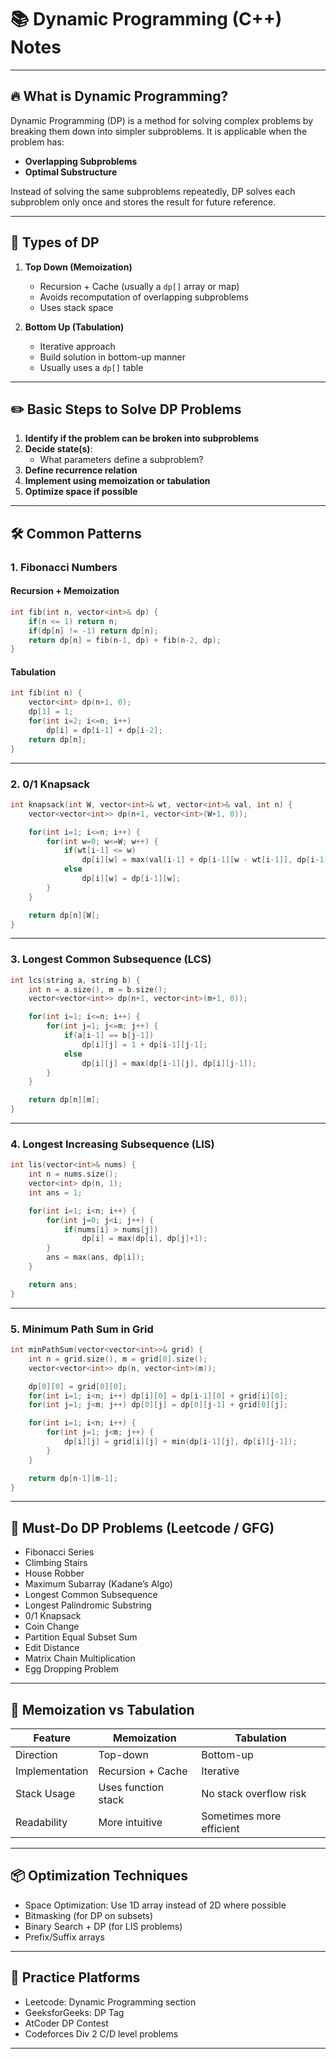 
# 📚 Dynamic Programming (C++) Notes

---

## 🔥 What is Dynamic Programming?

Dynamic Programming (DP) is a method for solving complex problems by breaking them down into simpler subproblems. It is applicable when the problem has:

- **Overlapping Subproblems**
- **Optimal Substructure**

Instead of solving the same subproblems repeatedly, DP solves each subproblem only once and stores the result for future reference.

---

## 🧠 Types of DP

1. **Top Down (Memoization)**
   - Recursion + Cache (usually a `dp[]` array or map)
   - Avoids recomputation of overlapping subproblems
   - Uses stack space

2. **Bottom Up (Tabulation)**
   - Iterative approach
   - Build solution in bottom-up manner
   - Usually uses a `dp[]` table

---

## ✏️ Basic Steps to Solve DP Problems

1. **Identify if the problem can be broken into subproblems**
2. **Decide state(s)**:
   - What parameters define a subproblem?
3. **Define recurrence relation**
4. **Implement using memoization or tabulation**
5. **Optimize space if possible**

---

## 🛠️ Common Patterns

### 1. **Fibonacci Numbers**

#### Recursion + Memoization

```cpp
int fib(int n, vector<int>& dp) {
    if(n <= 1) return n;
    if(dp[n] != -1) return dp[n];
    return dp[n] = fib(n-1, dp) + fib(n-2, dp);
}
````

#### Tabulation

```cpp
int fib(int n) {
    vector<int> dp(n+1, 0);
    dp[1] = 1;
    for(int i=2; i<=n; i++)
        dp[i] = dp[i-1] + dp[i-2];
    return dp[n];
}
```

---

### 2. **0/1 Knapsack**

```cpp
int knapsack(int W, vector<int>& wt, vector<int>& val, int n) {
    vector<vector<int>> dp(n+1, vector<int>(W+1, 0));

    for(int i=1; i<=n; i++) {
        for(int w=0; w<=W; w++) {
            if(wt[i-1] <= w)
                dp[i][w] = max(val[i-1] + dp[i-1][w - wt[i-1]], dp[i-1][w]);
            else
                dp[i][w] = dp[i-1][w];
        }
    }

    return dp[n][W];
}
```

---

### 3. **Longest Common Subsequence (LCS)**

```cpp
int lcs(string a, string b) {
    int n = a.size(), m = b.size();
    vector<vector<int>> dp(n+1, vector<int>(m+1, 0));

    for(int i=1; i<=n; i++) {
        for(int j=1; j<=m; j++) {
            if(a[i-1] == b[j-1])
                dp[i][j] = 1 + dp[i-1][j-1];
            else
                dp[i][j] = max(dp[i-1][j], dp[i][j-1]);
        }
    }

    return dp[n][m];
}
```

---

### 4. **Longest Increasing Subsequence (LIS)**

```cpp
int lis(vector<int>& nums) {
    int n = nums.size();
    vector<int> dp(n, 1);
    int ans = 1;

    for(int i=1; i<n; i++) {
        for(int j=0; j<i; j++) {
            if(nums[i] > nums[j])
                dp[i] = max(dp[i], dp[j]+1);
        }
        ans = max(ans, dp[i]);
    }

    return ans;
}
```

---

### 5. **Minimum Path Sum in Grid**

```cpp
int minPathSum(vector<vector<int>>& grid) {
    int n = grid.size(), m = grid[0].size();
    vector<vector<int>> dp(n, vector<int>(m));

    dp[0][0] = grid[0][0];
    for(int i=1; i<n; i++) dp[i][0] = dp[i-1][0] + grid[i][0];
    for(int j=1; j<m; j++) dp[0][j] = dp[0][j-1] + grid[0][j];

    for(int i=1; i<n; i++) {
        for(int j=1; j<m; j++) {
            dp[i][j] = grid[i][j] + min(dp[i-1][j], dp[i][j-1]);
        }
    }

    return dp[n-1][m-1];
}
```

---

## 🧾 Must-Do DP Problems (Leetcode / GFG)

- Fibonacci Series
- Climbing Stairs
- House Robber
- Maximum Subarray (Kadane’s Algo)
- Longest Common Subsequence
- Longest Palindromic Substring
- 0/1 Knapsack
- Coin Change
- Partition Equal Subset Sum
- Edit Distance
- Matrix Chain Multiplication
- Egg Dropping Problem

---

## 🧠 Memoization vs Tabulation

| Feature        | Memoization         | Tabulation               |
| -------------- | ------------------- | ------------------------ |
| Direction      | Top-down            | Bottom-up                |
| Implementation | Recursion + Cache   | Iterative                |
| Stack Usage    | Uses function stack | No stack overflow risk   |
| Readability    | More intuitive      | Sometimes more efficient |

---

## 📦 Optimization Techniques

- Space Optimization: Use 1D array instead of 2D where possible
- Bitmasking (for DP on subsets)
- Binary Search + DP (for LIS problems)
- Prefix/Suffix arrays

---

## 🧪 Practice Platforms

- Leetcode: Dynamic Programming section
- GeeksforGeeks: DP Tag
- AtCoder DP Contest
- Codeforces Div 2 C/D level problems

---

```

